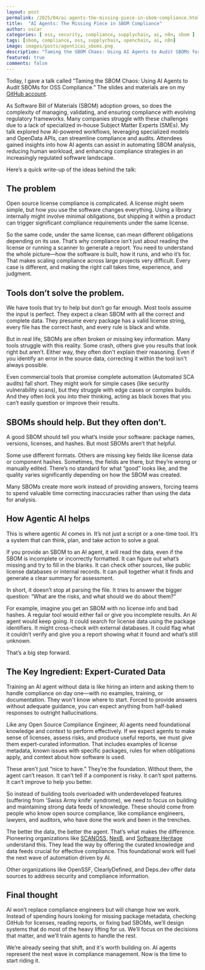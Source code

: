 ```yaml
---
layout: post
permalink: /2025/04/ai-agents-the-missing-piece-in-sbom-compliance.html
title:  "AI Agents: The Missing Piece in SBOM Compliance"
author: oscar
categories: [ oss, security, compliance, supplychain, ai, n8n, sbom ]
tags: [sbom, compliance, oss, supplychain, openchain, ai, n8n]
image: images/posts/agenticai_sboms.png
description: "Taming the SBOM Chaos: Using AI Agents to Audit SBOMs for OSS Compliance"
featured: true
comments: false
---
```


Today, I gave a talk called “Taming the SBOM Chaos: Using AI Agents to Audit SBOMs for OSS Compliance.” The slides and materials are on my [GitHub account](https://github.com/oscarvalenzuelab/sbom_analysis_using_agentic).

As Software Bill of Materials (SBOM) adoption grows, so does the complexity of managing, validating, and ensuring compliance with evolving regulatory frameworks. Many companies struggle with these challenges due to a lack of specialized in-house Subject Matter Experts (SMEs). My talk explored how AI-powered workflows, leveraging specialized models and OpenData APIs, can streamline compliance and audits. Attendees gained insights into how AI agents can assist in automating SBOM analysis, reducing human workload, and enhancing compliance strategies in an increasingly regulated software landscape.

Here’s a quick write-up of the ideas behind the talk:

## The problem
Open source license compliance is complicated. A license might seem simple, but how you use the software changes everything. Using a library internally might involve minimal obligations, but shipping it within a product can trigger significant compliance requirements under the same license.

So the same code, under the same license, can mean different obligations depending on its use. That’s why compliance isn’t just about reading the license or running a scanner to generate a report. You need to understand the whole picture—how the software is built, how it runs, and who it’s for. That makes scaling compliance across large projects very difficult. Every case is different, and making the right call takes time, experience, and judgment.

## Tools don’t solve the problem.
We have tools that try to help but don’t go far enough. Most tools assume the input is perfect. They expect a clean SBOM with all the correct and complete data. They presume every package has a valid license string, every file has the correct hash, and every rule is black and white.

But in real life, SBOMs are often broken or missing key information. Many tools struggle with this reality. Some crash, others give you results that look right but aren’t. Either way, they often don't explain their reasoning. Even if you identify an error in the source data, correcting it within the tool isn't always possible.

Even commercial tools that promise complete automation (Automated SCA audits) fall short. They might work for simple cases (like security vulnerability scans), but they struggle with edge cases or complex builds. And they often lock you into their thinking, acting as black boxes that you can’t easily question or improve their results.

## SBOMs should help. But they often don’t.
A good SBOM should tell you what’s inside your software: package names, versions, licenses, and hashes. But most SBOMs aren’t that helpful.

Some use different formats. Others are missing key fields like license data or component hashes. Sometimes, the fields are there, but they’re wrong or manually edited. There’s no standard for what “good” looks like, and the quality varies significantly depending on how the SBOM was created.

Many SBOMs create more work instead of providing answers, forcing teams to spend valuable time correcting inaccuracies rather than using the data for analysis.

## How Agentic AI helps
This is where agentic AI comes in. It’s not just a script or a one-time tool. It’s a system that can think, plan, and take action to solve a goal.

If you provide an SBOM to an AI agent, it will read the data, even if the SBOM is incomplete or incorrectly formatted. It can figure out what’s missing and try to fill in the blanks. It can check other sources, like public license databases or internal records. It can pull together what it finds and generate a clear summary for assessment.

In short, it doesn’t stop at parsing the file. It tries to answer the bigger question: “What are the risks, and what should we do about them?”

For example, imagine you get an SBOM with no license info and bad hashes. A regular tool would either fail or give you incomplete results. An AI agent would keep going. It could search for license data using the package identifiers. It might cross-check with external databases. It could flag what it couldn’t verify and give you a report showing what it found and what’s still unknown.

That’s a big step forward.

## The Key Ingredient: Expert-Curated Data
Training an AI agent without data is like hiring an intern and asking them to handle compliance on day one—with no examples, training, or documentation. They won't know where to start. Forced to provide answers without adequate guidance, you can expect anything from half-baked responses to outright hallucinations.

Like any Open Source Compliance Engineer, AI agents need foundational knowledge and context to perform effectively. If we expect agents to make sense of licenses, assess risks, and produce useful reports, we must give them expert-curated information. That includes examples of license metadata, known issues with specific packages, rules for when obligations apply, and context about how software is used.

These aren’t just “nice to have.” They’re the foundation. Without them, the agent can’t reason. It can’t tell if a component is risky. It can’t spot patterns. It can’t improve to help you better.

So instead of building tools overloaded with underdeveloped features (suffering from 'Swiss Army knife' syndrome), we need to focus on building and maintaining strong data feeds of knowledge. These should come from people who know open source compliance, like compliance engineers, lawyers, and auditors, who have done the work and been in the trenches.

The better the data, the better the agent. That’s what makes the difference. Pioneering organizations like [SCANOSS](https://www.scanoss.com/), [NexB](https://nexb.com/), and [Software Heritage](https://www.softwareheritage.org/) understand this. They lead the way by offering the curated knowledge and data feeds crucial for effective compliance. This foundational work will fuel the next wave of automation driven by AI.

Other organizations like OpenSSF, ClearlyDefined, and Deps.dev offer data sources to address security and compliance information.

## Final thought
AI won’t replace compliance engineers but will change how we work. Instead of spending hours looking for missing package metadata, checking GitHub for licenses, reading reports, or fixing bad SBOMs, we’ll design systems that do most of the heavy lifting for us. We’ll focus on the decisions that matter, and we’ll train agents to handle the rest.

We’re already seeing that shift, and it's worth building on. AI agents represent the next wave in compliance management. Now is the time to start riding it.

